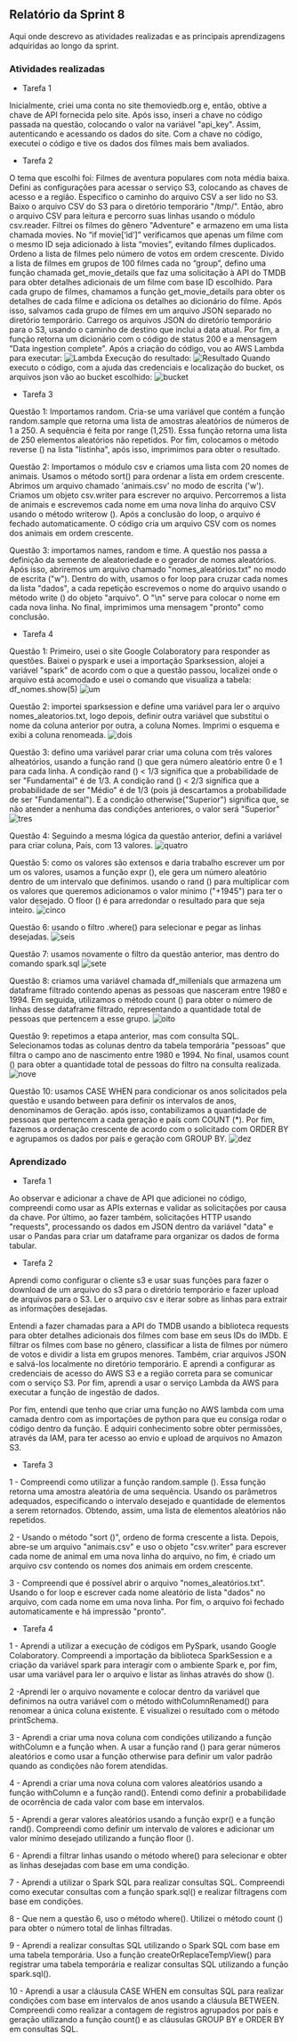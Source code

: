 ## Relatório da Sprint 8
Aqui onde descrevo as atividades realizadas e as principais aprendizagens adquiridas ao longo da sprint.

### Atividades realizadas
* Tarefa 1

Inicialmente, criei uma conta no site themoviedb.org e, então, obtive a chave de API fornecida pelo site. Após isso, inseri a chave no código passada na questão, colocando o valor na variável "api_key". Assim, autenticando e acessando os dados do site. Com a chave no código, executei o código e tive os dados dos filmes mais bem avaliados.

* Tarefa 2

O tema que escolhi foi: Filmes de aventura populares com nota média baixa.
Defini as configurações para acessar o serviço S3, colocando as chaves de acesso e a região. Especifico o caminho do arquivo CSV a ser lido no S3. Baixo o arquivo CSV do S3 para o diretório temporário "/tmp/". Então, abro o arquivo CSV para leitura e percorro suas linhas usando o módulo csv.reader.
Filtrei os filmes do gênero "Adventure" e armazeno em uma lista chamada movies. No “if movie[‘id’]” verificamos que apenas um filme com o mesmo ID seja adicionado à lista “movies”, evitando filmes duplicados. Ordeno a lista de filmes pelo número de votos em ordem crescente.
Divido a lista de filmes em grupos de 100 filmes cada no “group”, defino uma função chamada get_movie_details que faz uma solicitação à API do TMDB para obter detalhes adicionais de um filme com base ID escolhido.
Para cada grupo de filmes, chamamos a função get_movie_details para obter os detalhes de cada filme e adiciona os detalhes ao dicionário do filme. Após isso, salvamos cada grupo de filmes em um arquivo JSON separado no diretório temporário.  Carrego os arquivos JSON do diretório temporário para o S3, usando o caminho de destino que inclui a data atual. Por fim, a função retorna um dicionário com o código de status 200 e a mensagem "Data ingestion complete".
Após a criação do código, vou ao AWS Lambda para executar:
![Lambda](https://github.com/Niwi01/AWS8/blob/master/Tarefas/Tarefa2/printLambda/Capturar.PNG)
Execução do resultado:
![Resultado](https://github.com/Niwi01/AWS8/blob/master/Tarefas/Tarefa2/printLambda/feito.PNG)
Quando executo o código, com a ajuda das credenciais e localização do bucket, os arquivos json vão ao bucket escolhido:
![bucket](https://github.com/Niwi01/AWS8/blob/master/Tarefas/Tarefa2/printLambda/bucket.PNG)
* Tarefa 3

Questão 1: Importamos random. Cria-se uma variável que contém a função random.sample que retorna uma lista de amostras aleatórios de números de 1 a 250. A sequência é feita por range (1,251). Essa função retorna uma lista de 250 elementos aleatórios não repetidos. Por fim, colocamos o método reverse () na lista "listinha", após isso, imprimimos para obter o resultado.

Questão 2: Importamos o módulo csv e criamos uma lista com 20 nomes de animais. Usamos o método sort() para ordenar a lista em ordem crescente. Abrimos um arquivo chamado 'animais.csv' no modo de escrita ('w'). Criamos um objeto csv.writer para escrever no arquivo. Percorremos a lista de animais e escrevemos cada nome em uma nova linha do arquivo CSV usando o método writerow (). Após a conclusão do loop, o arquivo é fechado automaticamente. O código cria um arquivo CSV com os nomes dos animais em ordem crescente.

Questão 3: importamos names, random e time. A questão nos passa a definição da semente de aleatoriedade e o gerador de nomes aleatórios. Após isso, abriremos um arquivo chamado "nomes_aleatórios.txt" no modo de escrita ("w"). Dentro do with, usamos o for loop para cruzar cada nomes da lista "dados", a cada repetição escrevemos o nome do arquivo usando o método write () do objeto "arquivo". O "\n" serve para colocar o nome em cada nova linha. No final, imprimimos uma mensagem "pronto" como conclusão.

* Tarefa 4

Questão 1: Primeiro, usei o site Google Colaboratory para responder as questões. Baixei o pyspark e usei a importação Sparksession, alojei a variável "spark" de acordo com o que a questão passou, localizei onde o arquivo está acomodado e usei o comando que visualiza a tabela: df_nomes.show(5)
![um](https://github.com/Niwi01/AWS8/blob/master/Tarefas/Tarefa4/prints_reposta/um.PNG)

Questão 2: importei sparksession e define uma variável para ler o arquivo nomes_aleatorios.txt, logo depois, definir outra variável que substitui o nome da coluna anterior por outra, a coluna Nomes. Imprimi o esquema e exibi a coluna renomeada.
![dois](https://github.com/Niwi01/AWS8/blob/master/Tarefas/Tarefa4/prints_reposta/dois.PNG)

Questão 3: defino uma variável parar criar uma coluna com três valores alheatórios, usando a função rand () que gera número aleatório entre 0 e 1 para cada linha. A condição rand () < 1/3 significa que a probabilidade de ser "Fundamental" é de 1/3. A condição rand () < 2/3 significa que a probabilidade de ser "Médio" é de 1/3 (pois já descartamos a probabilidade de ser "Fundamental"). E a condição otherwise("Superior") significa que, se não atender a nenhuma das condições anteriores, o valor será "Superior"
![tres](https://github.com/Niwi01/AWS8/blob/master/Tarefas/Tarefa4/prints_reposta/tres.PNG)

Questão 4: Seguindo a mesma lógica da questão anterior, defini a variável para criar coluna, País, com 13 valores.
![quatro](https://github.com/Niwi01/AWS8/blob/master/Tarefas/Tarefa4/prints_reposta/quatro.PNG)

Questão 5: como os valores são extensos e daria trabalho escrever um por um os valores, usamos a função expr (), ele gera um número aleatório dentro de um intervalo que definimos. usando o rand () para multiplicar com os valores que queremos adicionamos o valor mínimo ("+1945") para ter o valor desejado. O floor () é para arredondar o resultado para que seja inteiro.
![cinco](https://github.com/Niwi01/AWS8/blob/master/Tarefas/Tarefa4/prints_reposta/cinco.PNG)

Questão 6: usando o filtro .where() para selecionar e pegar as linhas desejadas.
![seis](https://github.com/Niwi01/AWS8/blob/master/Tarefas/Tarefa4/prints_reposta/seis.PNG)

Questão 7: usamos novamente o filtro da questão anterior, mas dentro do comando spark.sql
![sete](https://github.com/Niwi01/AWS8/blob/master/Tarefas/Tarefa4/prints_reposta/sete.PNG)

Questão 8: criamos uma variável chamada df_millenials que armazena um dataframe filtrado contendo apenas as pessoas que nasceram entre 1980 e 1994. Em seguida, utilizamos o método count () para obter o número de linhas desse dataframe filtrado, representando a quantidade total de pessoas que pertencem a esse grupo.
![oito](https://github.com/Niwi01/AWS8/blob/master/Tarefas/Tarefa4/prints_reposta/oito.PNG)

Questão 9: repetimos a etapa anterior, mas com consulta SQL. Selecionamos todas as colunas dentro da tabela temporária "pessoas" que filtra o campo ano de nascimento entre 1980 e 1994. No final, usamos count () para obter a quantidade total de pessoas do filtro na consulta realizada.
![nove](https://github.com/Niwi01/AWS8/blob/master/Tarefas/Tarefa4/prints_reposta/nono.PNG)

Questão 10: usamos CASE WHEN para condicionar os anos solicitados pela questão e usando between para definir os intervalos de anos, denominamos de Geração. após isso, contabilizamos a quantidade de pessoas que pertencem a cada geração e país com COUNT (*). Por fim, fazemos a ordenação crescente de acordo com o solicitado com ORDER BY e agrupamos os dados por país e geração com GROUP BY.
![dez](https://github.com/Niwi01/AWS8/blob/master/Tarefas/Tarefa4/prints_reposta/dez.PNG)
### Aprendizado
* Tarefa 1

Ao observar e adicionar a chave de API que adicionei no código, compreendi como usar as APIs externas e validar as solicitações por causa da chave. Por último, ao fazer também, solicitações HTTP usando "requests", processando os dados em JSON dentro da variável "data" e usar o Pandas para criar um dataframe para organizar os dados de forma tabular.

* Tarefa 2

Aprendi como configurar o cliente s3 e usar suas funções para fazer o download de um arquivo do s3 para o diretório temporário e fazer upload de arquivos para o S3. Ler o arquivo csv e iterar sobre as linhas para extrair as informações desejadas.

Entendi a fazer chamadas para a API do TMDB usando a biblioteca requests para obter detalhes adicionais dos filmes com base em seus IDs do IMDb. E filtrar os filmes com base no gênero, classificar a lista de filmes por número de votos e dividir a lista em grupos menores. Também, criar arquivos JSON e salvá-los localmente no diretório temporário. E aprendi a configurar as credenciais de acesso do AWS S3 e a região correta para se comunicar com o serviço S3. Por fim, aprendi a usar o serviço Lambda da AWS para executar a função de ingestão de dados.

Por fim, entendi que tenho que criar uma função no AWS lambda com uma camada dentro com as importações de python para que eu consiga rodar o código dentro da função. E adquiri conhecimento sobre obter permissões, através da IAM, para ter acesso ao envio e upload de arquivos no Amazon S3.


* Tarefa 3

1 - Compreendi como utilizar a função random.sample (). Essa função retorna uma amostra aleatória de uma sequência. Usando os parâmetros adequados, especificando o intervalo desejado e quantidade de elementos a serem retornados. Obtendo, assim, uma lista de elementos aleatórios não repetidos.

2 - Usando o método "sort ()", ordeno de forma crescente a lista. Depois, abre-se um arquivo "animais.csv" e uso o objeto "csv.writer" para escrever cada nome de animal em uma nova linha do arquivo, no fim, é criado um arquivo csv contendo os nomes dos animais em ordem crescente.

3 - Compreendi que é possível abrir o arquivo "nomes_aleatórios.txt". Usando o for loop e escrever cada nome aleatório de lista "dados" no arquivo, com cada nome em uma nova linha. Por fim, o arquivo foi fechado automaticamente e há impressão "pronto".


* Tarefa 4

1 - Aprendi a utilizar a execução de códigos em PySpark, usando Google Colaboratory. Compreendi a importação da biblioteca SparkSession e a criação da variável spark para interagir com o ambiente Spark e, por fim, usar uma variável para ler o arquivo e listar as linhas através do show ().

2 -Aprendi ler o arquivo novamente e colocar dentro da variável que definimos na outra variável com o método withColumnRenamed() para renomear a única coluna existente. E visualizei o resultado com o método printSchema.

3 - Aprendi a criar uma nova coluna com condições utilizando a função withColumn e a função when. A usar a função rand () para gerar números aleatórios e como usar a função otherwise para definir um valor padrão quando as condições não forem atendidas.

4 - Aprendi a criar uma nova coluna com valores aleatórios usando a função withColumn e a função rand(). Entendi como definir a probabilidade de ocorrência de cada valor com base em intervalos.

5 - Aprendi a gerar valores aleatórios usando a função expr() e a função rand(). Compreendi como definir um intervalo de valores e adicionar um valor mínimo desejado utilizando a função floor ().

6 - Aprendi a filtrar linhas usando o método where() para selecionar e obter as linhas desejadas com base em uma condição.

7 - Aprendi a utilizar o Spark SQL para realizar consultas SQL. Compreendi como executar consultas com a função spark.sql() e realizar filtragens com base em condições.

8 - Que nem a questão 6, uso o método where(). Utilizei o método count () para obter o número total de linhas filtradas.

9 - Aprendi a realizar consultas SQL utilizando o Spark SQL com base em uma tabela temporária. Uso a função createOrReplaceTempView() para registrar uma tabela temporária e realizar consultas SQL utilizando a função spark.sql().

10 - Aprendi a usar a cláusula CASE WHEN em consultas SQL para realizar condições com base em intervalos de anos usando a cláusula BETWEEN. Compreendi como realizar a contagem de registros agrupados por país e geração utilizando a função count() e as cláusulas GROUP BY e ORDER BY em consultas SQL.
